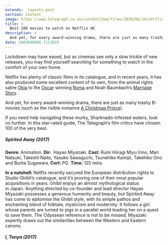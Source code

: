 ```yaml
--- 
extends: _layouts.post 
section: content 
image: https://www.telegraph.co.uk/content/dam/films/2020/08/19/netflix_trans_NvBQzQNjv4BqqVzuuqpFlyLIwiB6NTmJwQ40NZzMzMoMNeFa8NnNtcQ.jpg?impolicy=logo-overlay 
title: > 
  Best 100 movies to watch on Netflix UK 
description: > 
  And yet, for every award-winning drama, there are just as many trashy B-movies (such as the risible romance A Christmas Prince).In this star-rated guide, The Telegraph’s film critics have chosen 100 of the very best.Dir: Hayao Miyazaki.In a nutshell: Netflix recently secured the European distribution rights to Studio Ghibli’s catalogue, and it’s proving one of their most popular acquisitions in years.The Odyssean reference is not to be missed; Miyazaki expertly draws out the similarities between the Western and Eastern canons. 
date: 1603090908.7113025 
--- 
```

<div><p>Lockdown may have eased, but as cinemas see only a slow trickle of new releases, you may find yourself searching for something to watch in the comfort of your own home.&#160;</p>
<p>Netflix has plenty of classic films in its catalogue, and in recent years, it has also produced some excellent content of its own, from the animal rights satire <a href="https://www.telegraph.co.uk/films/0/okja-review-bong-joon-hos-daffy-anti-meat-monster-mash-beethoven/">Okja</a> to the <a href="https://www.telegraph.co.uk/films/2020/02/09/oscars-2020-what-time-uk-how-watch-live-academy-awards-tonight/">Oscar</a>-winning&#160;<a href="https://www.telegraph.co.uk/films/0/roma-reviewalfonso-cuaron-returns-mexico-sweeping-heart-quickeningly/">Roma</a> and Noah Baumbach&#8217;s <a href="https://www.telegraph.co.uk/films/0/marriage-story-review-scarlett-johansson-adam-driver-splits-screwball-kramer/">Marriage Story</a>.&#160;</p>
<p>And yet,&#160;for every award-winning drama, there are just as many trashy B-movies (such as the risible romance <a href="https://www.telegraph.co.uk/on-demand/2017/12/12/netflix-fire-mocking-viewers-film-christmas-prince/">A Christmas Prince</a>).</p>
<p>If you need help navigating these murky, Sharknado-infested waters, look no further. In this star-rated guide, The Telegraph&#8217;s film critics have chosen 100&#160;of the very&#160;best.</p>
<h5><b>Spirited Away (2017)</b></h5>
<p><b>Genre: </b>Animation.<b> Dir:&#160;</b> Hayao Miyazaki.<b>&#160;Cast:&#160;</b>Rumi Hiiragi Miyu Irino, Mari Natsuki, Takeshi Naito, Yasuko Sawaguchi,&#160;Tsunehiko Kamij&#333;,&#160;Takehiko Ono and&#160;Bunta Sugawara.<b>&#160;Cert:&#160;</b>PG.&#160;<b>Time: </b>125&#160;mins.</p>
<p><b>In a nutshell:&#160;</b>Netflix recently secured the European distribution rights to Studio Ghibli&#8217;s&#160;catalogue, and it&#8217;s proving one of their most popular acquisitions in years. Ghibli enjoys an almost mythological status in&#160;Japan.&#160;Anything directed by co-founder and lead director Hayao Miyazaki possesses&#160;a generous humanity and beauty, but Spirited Away has come to epitomise the Ghibli style, with its simple pathos and enchanting blend of folktale, mysticism and modernity. It follows a girl whose parents are turned to pigs in a parallel world leading her on a quest to save them. The Odyssean reference is not to be missed; Miyazaki expertly draws out the similarities between the Western and Eastern canons.&#160;</p>
<h5><b>I, Tonya (2017)</b></h5>
</div>